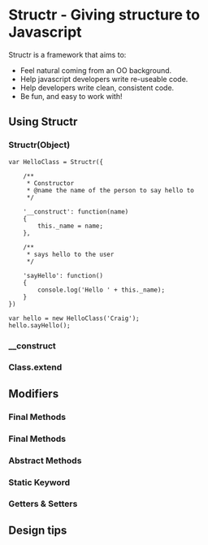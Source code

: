 Structr - Giving structure to Javascript            
======================================== 
Structr is a framework that aims to:

* Feel natural coming from an OO background.   
* Help javascript developers write re-useable code.
* Help developers write clean, consistent code.  
* Be fun, and easy to work with!
		   
		
Using Structr
-------------
               
### Structr(Object) ###  

	var HelloClass = Structr({  
		
		/**
		 * Constructor
		 * @name the name of the person to say hello to
		 */
		    
		'__construct': function(name)
		{
			this._name = name;
		},                
		
		/**
		 * says hello to the user 
		 */
		 
		'sayHello': function()
		{
			console.log('Hello ' + this._name);
		}
	})                       

	var hello = new HelloClass('Craig');         
	hello.sayHello();  

                   
### __construct ###  
### Class.extend ###

Modifiers
---------      
                      
                        
### Final Methods ###
                        
### Final Methods ###

### Abstract Methods ###
    
### Static Keyword ###

### Getters & Setters ###    


Design tips
---------


